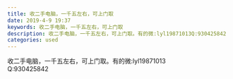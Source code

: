 ```yaml
---
title: 收二手电脑，一千五左右，可上门取
date: 2019-4-9 19:37
keywords: 收二手电脑，一千五左右，可上门取
description: 收二手电脑，一千五左右，可上门取。有的微:lyl19871013Q:930425842
categories: used
---
```

<td class="t_f" id="postmessage_3442902">

收二手电脑，一千五左右，可上门取。有的微:lyl19871013<br/>
Q:930425842<br/>
</td>
